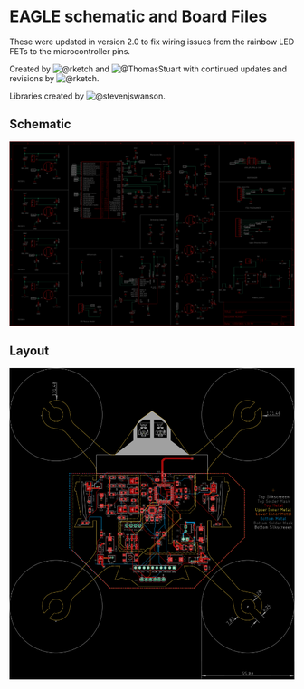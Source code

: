 # EAGLE schematic and Board Files
These were updated in version 2.0 to fix wiring issues from the rainbow LED FETs to the microcontroller pins.

Created by ![@rketch](https://github.com/rketch) and ![@ThomasStuart](https://github.com/ThomasStuart) with continued updates and revisions by ![@rketch](https://github.com/rketch).

Libraries created by ![@stevenjswanson](https://github.com/stevenjswanson).

## Schematic
![photo](./IMAGES/schematic_black.png)

## Layout
![photo](./IMAGES/layout.png)
